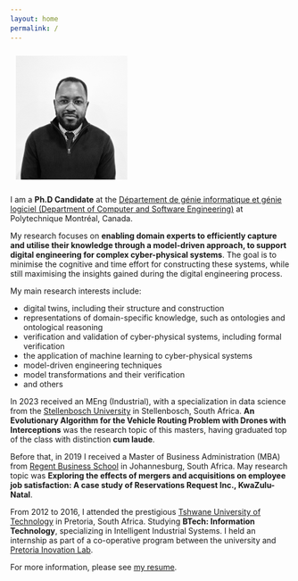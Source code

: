 ```yaml
---
layout: home
permalink: /
---
```

<img alt="Carlos Pambo" src="/assets/images/carlos_pambo-headshot.png" style="width:200px; margin: 10px 10px 10px 10px;" />

I am a **Ph.D Candidate** at the [Département de génie informatique et génie logiciel (Department of Computer and Software Engineering)](https://www.polymtl.ca/gigl/) at Polytechnique Montréal, Canada.


My research focuses on **enabling domain experts to efficiently capture and utilise their knowledge through a model-driven approach, to support digital engineering for complex cyber-physical systems**. The goal is to minimise the cognitive and time effort for constructing these systems, while still maximising the insights gained during the digital engineering process.


My main research interests include:
* digital twins, including their structure and construction
* representations of domain-specific knowledge, such as ontologies and ontological reasoning
* verification and validation of cyber-physical systems, including formal verification
* the application of machine learning to cyber-physical systems
* model-driven engineering techniques
* model transformations and their verification
* and others

In 2023 received an MEng (Industrial), with a specialization in data science from the [Stellenbosch University](https://www.sun.ac.za/english) in Stellenbosch, South Africa. **An Evolutionary Algorithm for the Vehicle Routing Problem with Drones with Interceptions** was the research topic of this masters, having graduated top of the class with distinction **cum laude**.

Before that, in 2019 I received a Master of Business Administration (MBA) from [Regent Business School](https://regent.ac.za/) in Johannesburg, South Africa. May research topic was **Exploring the effects of mergers and acquisitions on employee job satisfaction: A case study of Reservations Request Inc., KwaZulu-Natal**.

From 2012 to 2016, I attended the prestigious [Tshwane University of Technology](https://www.tut.ac.za/) in Pretoria, South Africa. Studying **BTech: Information Technology**, specializing in Intelligent Industrial Systems. I held an internship as part of a co-operative program between the university and [Pretoria Inovation Lab](https://www.theinnovationhub.com/). 

For more information, please see [my resume](assets/resume/carlos_pambo-resume.pdf).

